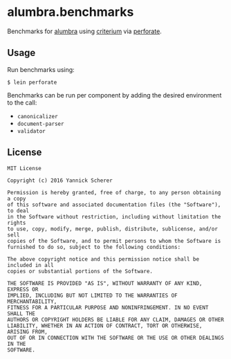 # alumbra.benchmarks

Benchmarks for [alumbra][alumbra] using [criterium][c] via [perforate][p].

[alumbra]: https://github.com/alumbra/alumbra
[c]: https://github.com/hugoduncan/criterium
[p]: https://github.com/davidsantiago/perforate

## Usage

Run benchmarks using:

```
$ lein perforate
```

Benchmarks can be run per component by adding the desired environment to the
call:

- `canonicalizer`
- `document-parser`
- `validator`

## License

```
MIT License

Copyright (c) 2016 Yannick Scherer

Permission is hereby granted, free of charge, to any person obtaining a copy
of this software and associated documentation files (the "Software"), to deal
in the Software without restriction, including without limitation the rights
to use, copy, modify, merge, publish, distribute, sublicense, and/or sell
copies of the Software, and to permit persons to whom the Software is
furnished to do so, subject to the following conditions:

The above copyright notice and this permission notice shall be included in all
copies or substantial portions of the Software.

THE SOFTWARE IS PROVIDED "AS IS", WITHOUT WARRANTY OF ANY KIND, EXPRESS OR
IMPLIED, INCLUDING BUT NOT LIMITED TO THE WARRANTIES OF MERCHANTABILITY,
FITNESS FOR A PARTICULAR PURPOSE AND NONINFRINGEMENT. IN NO EVENT SHALL THE
AUTHORS OR COPYRIGHT HOLDERS BE LIABLE FOR ANY CLAIM, DAMAGES OR OTHER
LIABILITY, WHETHER IN AN ACTION OF CONTRACT, TORT OR OTHERWISE, ARISING FROM,
OUT OF OR IN CONNECTION WITH THE SOFTWARE OR THE USE OR OTHER DEALINGS IN THE
SOFTWARE.
```

